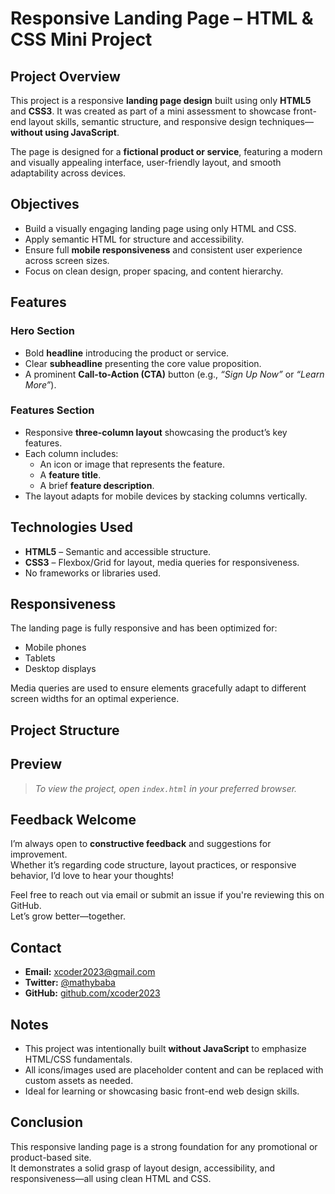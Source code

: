 #  Responsive Landing Page – HTML & CSS Mini Project

##  Project Overview

This project is a responsive **landing page design** built using only **HTML5** and **CSS3**. It was created as part of a mini assessment to showcase front-end layout skills, semantic structure, and responsive design techniques—**without using JavaScript**.

The page is designed for a **fictional product or service**, featuring a modern and visually appealing interface, user-friendly layout, and smooth adaptability across devices.


##  Objectives

- Build a visually engaging landing page using only HTML and CSS.
- Apply semantic HTML for structure and accessibility.
- Ensure full **mobile responsiveness** and consistent user experience across screen sizes.
- Focus on clean design, proper spacing, and content hierarchy.



## Features

###  Hero Section
- Bold **headline** introducing the product or service.
- Clear **subheadline** presenting the core value proposition.
- A prominent **Call-to-Action (CTA)** button (e.g., *“Sign Up Now”* or *“Learn More”*).

###  Features Section
- Responsive **three-column layout** showcasing the product’s key features.
- Each column includes:
  - An icon or image that represents the feature.
  - A **feature title**.
  - A brief **feature description**.
- The layout adapts for mobile devices by stacking columns vertically.


## Technologies Used

- **HTML5** – Semantic and accessible structure.
- **CSS3** – Flexbox/Grid for layout, media queries for responsiveness.
- No frameworks or libraries used.



##  Responsiveness

The landing page is fully responsive and has been optimized for:
-  Mobile phones
-  Tablets
-  Desktop displays

Media queries are used to ensure elements gracefully adapt to different screen widths for an optimal experience.

##  Project Structure




##  Preview

> *To view the project, open `index.html` in your preferred browser.*



##  Feedback Welcome

I’m always open to **constructive feedback** and suggestions for improvement.  
Whether it’s regarding code structure, layout practices, or responsive behavior, I’d love to hear your thoughts!

Feel free to reach out via email or submit an issue if you're reviewing this on GitHub.  
Let’s grow better—together. 


## Contact

- **Email:** xcoder2023@gmail.com  
- **Twitter:** [@mathybaba](https://twitter.com/mathybaba)  
- **GitHub:** [github.com/xcoder2023](https://github.com/xcoder2023)


## Notes

- This project was intentionally built **without JavaScript** to emphasize HTML/CSS fundamentals.
- All icons/images used are placeholder content and can be replaced with custom assets as needed.
- Ideal for learning or showcasing basic front-end web design skills.

##  Conclusion

This responsive landing page is a strong foundation for any promotional or product-based site.  
It demonstrates a solid grasp of layout design, accessibility, and responsiveness—all using clean HTML and CSS.

